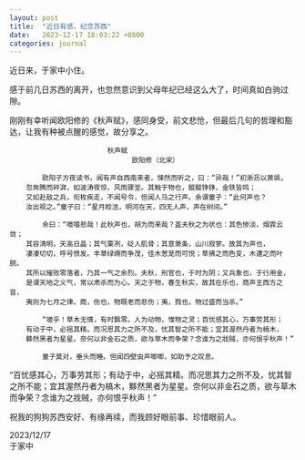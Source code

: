 ```yaml
---
layout: post
title:  "近日有感，纪念苏西"
date:   2023-12-17 18:03:22 +0800
categories: journal
---
```

近日来，于家中小住。

感于前几日苏西的离开，也忽然意识到父母年纪已经这么大了，时间真如白驹过隙。

刚刚有幸听闻欧阳修的《秋声赋》，感同身受，前文悲怆，但最后几句的哲理和豁达，让我有种被点醒的感觉，故分享之。

```
                        秋声赋
                              欧阳修（北宋）
      
        欧阳子方夜读书，闻有声自西南来者，悚然而听之，曰：“异哉！”初淅沥以萧飒，
    忽奔腾而砰湃，如波涛夜惊，风雨骤至。其触于物也，鏦鏦铮铮，金铁皆鸣；
    又如赴敌之兵，衔枚疾走，不闻号令，但闻人马之行声。余谓童子：“此何声也？
    汝出视之。”童子曰：“星月皎洁，明河在天，四无人声，声在树间。”

        余曰：“噫嘻悲哉！此秋声也，胡为而来哉？盖夫秋之为状也：其色惨淡，烟霏云敛；
    其容清明，天高日晶；其气栗冽，砭人肌骨；其意萧条，山川寂寥。故其为声也，
    凄凄切切，呼号愤发。丰草绿缛而争茂，佳木葱茏而可悦；草拂之而色变，木遭之而叶脱。
    其所以摧败零落者，乃其一气之余烈。夫秋，刑官也，于时为阴；又兵象也，于行用金，
    是谓天地之义气，常以肃杀而为心。天之于物，春生秋实，故其在乐也，商声主西方之音，
    夷则为七月之律。商，伤也，物既老而悲伤；夷，戮也，物过盛而当杀。”

        “嗟乎！草木无情，有时飘零。人为动物，惟物之灵；百忧感其心，万事劳其形；
    有动于中，必摇其精。而况思其力之所不及，忧其智之所不能；宜其渥然丹者为槁木，
    黟然黑者为星星。奈何以非金石之质，欲与草木而争荣？念谁为之戕贼，亦何恨乎秋声！”

        童子莫对，垂头而睡。但闻四壁虫声唧唧，如助予之叹息。

```
“百忧感其心，万事劳其形；有动于中，必摇其精。而况思其力之所不及，忧其智之所不能；宜其渥然丹者为槁木，黟然黑者为星星。奈何以非金石之质，欲与草木而争荣？念谁为之戕贼，亦何恨乎秋声！”

祝我的狗狗苏西安好、有缘再续，而我顾好眼前事、珍惜眼前人。

2023/12/17   
于家中


